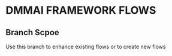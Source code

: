 # DMMAI FRAMEWORK FLOWS

## Branch Scpoe
Use this branch to enhance existing flows or to create new flows